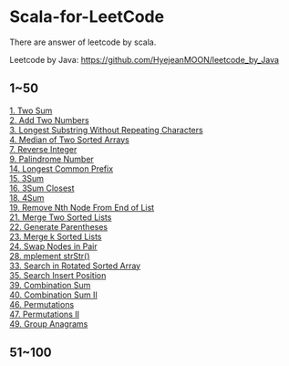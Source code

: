 # Scala-for-LeetCode

There are answer of leetcode by scala.

Leetcode by Java: https://github.com/HyejeanMOON/leetcode_by_Java

## 1~50
[1. Two Sum](https://github.com/HyejeanMOON/Scala-for-LeetCode/blob/master/1-50/1_Two%20Sum.md)  
[2. Add Two Numbers](https://github.com/HyejeanMOON/Scala-for-LeetCode/blob/master/1-50/2_Add%20Two%20Numbers.md)  
[3. Longest Substring Without Repeating Characters](https://github.com/HyejeanMOON/Scala-for-LeetCode/blob/master/1-50/3_Longest%20Substring%20Without%20Repeating%20Characters.md)  
[4. Median of Two Sorted Arrays](https://github.com/HyejeanMOON/Scala-for-LeetCode/blob/master/1-50/4_Median%20of%20Two%20Sorted%20Arrays.md)  
[7. Reverse Integer](https://github.com/HyejeanMOON/Scala-for-LeetCode/blob/master/1-50/7_Reverse%20Integer.md)  
[9. Palindrome Number](https://github.com/HyejeanMOON/Scala-for-LeetCode/blob/master/1-50/9_Palindrome%20Number.md)  
[14. Longest Common Prefix](https://github.com/HyejeanMOON/Scala-for-LeetCode/blob/master/1-50/14_Longest%20Common%20Prefix.md)  
[15. 3Sum](https://github.com/HyejeanMOON/Scala-for-LeetCode/blob/master/1-50/15_3Sum.md)  
[16. 3Sum Closest](https://github.com/HyejeanMOON/Scala-for-LeetCode/blob/master/1-50/16_3Sum%20Closest.md)  
[18. 4Sum](https://github.com/HyejeanMOON/Scala-for-LeetCode/blob/master/1-50/18_4Sum.md)  
[19. Remove Nth Node From End of List](https://github.com/HyejeanMOON/Scala-for-LeetCode/blob/master/1-50/19_Remove%20Nth%20Node%20From%20End%20of%20List.md)  
[21. Merge Two Sorted Lists](https://github.com/HyejeanMOON/Scala-for-LeetCode/blob/master/1-50/21_Merge%20Two%20Sorted%20Lists.md)  
[22. Generate Parentheses](https://github.com/HyejeanMOON/Scala-for-LeetCode/blob/master/1-50/22_Generate%20Parentheses.md)  
[23. Merge k Sorted Lists](https://github.com/HyejeanMOON/Scala-for-LeetCode/blob/master/1-50/23_Merge%20k%20Sorted%20Lists.md)  
[24. Swap Nodes in Pair](https://github.com/HyejeanMOON/Scala-for-LeetCode/blob/master/1-50/24_Swap%20Nodes%20in%20Pairs.md)  
[28. mplement strStr()](https://github.com/HyejeanMOON/Scala-for-LeetCode/blob/master/1-50/28_Implement%20strStr().md)  
[33. Search in Rotated Sorted Array](https://github.com/HyejeanMOON/Scala-for-LeetCode/blob/master/1-50/33_Search%20in%20Rotated%20Sorted%20Array.md)  
[35. Search Insert Position](https://github.com/HyejeanMOON/Scala-for-LeetCode/blob/master/1-50/35_Search%20Insert%20Position.md)  
[39. Combination Sum](https://github.com/HyejeanMOON/Scala-for-LeetCode/blob/master/1-50/39_Combination%20Sum.md)  
[40. Combination Sum II](https://github.com/HyejeanMOON/Scala-for-LeetCode/blob/master/1-50/40_Combination%20Sum%20II.md)  
[46. Permutations](https://github.com/HyejeanMOON/Scala-for-LeetCode/blob/master/1-50/46_Permutations.md)  
[47. Permutations II](https://github.com/HyejeanMOON/Scala-for-LeetCode/blob/master/1-50/47_Permutations%20II.md)  
[49. Group Anagrams](https://github.com/HyejeanMOON/Scala-for-LeetCode/blob/master/1-50/49_Group%20Anagrams.md)  

## 51~100
